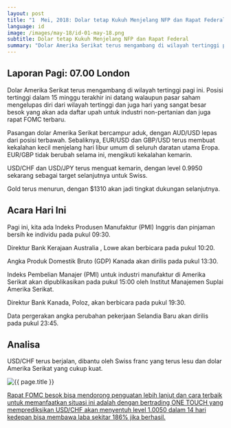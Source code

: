 ```yaml
---
layout: post
title: "1  Mei, 2018: Dolar tetap Kukuh Menjelang NFP dan Rapat Federal"
language: id
image: /images/may-18/id-01-may-18.png
subtitle: Dolar tetap Kukuh Menjelang NFP dan Rapat Federal
summary: "Dolar Amerika Serikat terus mengambang di wilayah tertinggi pagi ini. Posisi tertinggi dalam 15 minggu terakhir ini datang walaupun pasar saham mengelupas diri dari wilayah tertinggi dan juga hari yang sangat besar besok yang akan ada daftar upah untuk industri non-pertanian dan juga rapat FOMC terbaru"
---
```

## Laporan Pagi: 07.00 London

Dolar Amerika Serikat terus mengambang di wilayah tertinggi pagi ini. Posisi tertinggi dalam 15 minggu terakhir ini datang walaupun pasar saham mengelupas diri dari wilayah tertinggi dan juga hari yang sangat besar besok yang akan ada daftar upah untuk industri non-pertanian dan juga rapat FOMC terbaru.

Pasangan dolar Amerika Serikat bercampur aduk, dengan AUD/USD lepas dari posisi terbawah. Sebaliknya, EUR/USD dan GBP/USD terus membuat kekalahan kecil menjelang hari libur umum di seluruh daratan utama Eropa. EUR/GBP tidak berubah selama ini, mengikuti kekalahan kemarin.

USD/CHF dan USD/JPY terus menguat kemarin, dengan level 0.9950 sekarang sebagai target selanjutnya untuk Swiss.

Gold terus menurun, dengan $1310 akan jadi tingkat dukungan selanjutnya.

## Acara Hari Ini

Pagi ini, kita ada Indeks Produsen Manufaktur (PMI) Inggris dan pinjaman bersih ke individu pada pukul 09:30.

Direktur Bank Kerajaan Australia , Lowe akan berbicara pada pukul 10:20.

Angka Produk Domestik Bruto (GDP) Kanada akan dirilis pada pukul 13:30.

Indeks Pembelian Manajer (PMI) untuk industri manufaktur di Amerika Serikat akan dipublikasikan pada pukul 15:00 oleh Institut Manajemen Suplai Amerika Serikat.

Direktur Bank Kanada, Poloz, akan berbicara pada pukul 19:30.

Data pergerakan angka perubahan pekerjaan Selandia Baru akan dirilis pada pukul 23:45.

## Analisa

USD/CHF terus berjalan, dibantu oleh Swiss franc yang terus lesu dan dolar Amerika Serikat yang cukup kuat.

<img src="{{ site.url }}/images/may-18/id-01-may-18.png" alt="{{ page.title }}" title="{{ page.title }}">

<a href="%LINK%%?currency=USD&market=forex&underlying=frxUSDCHF&formname=touchnotouch&duration_amount=14&duration_units=d&amount=10&amount_type=payout&expiry_type=duration&barrier=1.0050" target="_blank" rel="noopener noreferrer nofollow">Rapat FOMC besok bisa mendorong penguatan lebih lanjut dan cara terbaik untuk memanfaatkan situasi ini adalah dengan bertrading ONE TOUCH yang memprediksikan USD/CHF akan menyentuh level 1.0050 dalam 14 hari kedepan bisa membawa laba sekitar 186% jika berhasil.</a>
